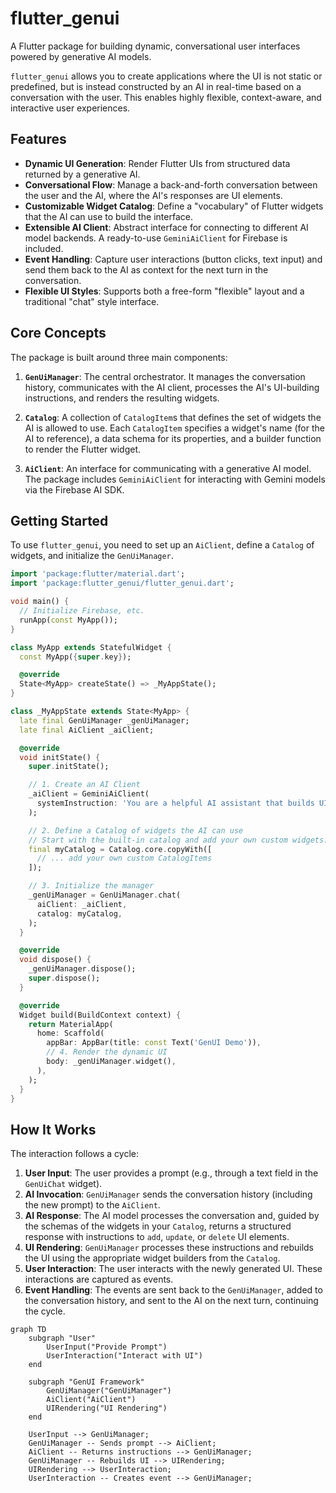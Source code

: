 # flutter_genui

A Flutter package for building dynamic, conversational user interfaces powered by generative AI models.

`flutter_genui` allows you to create applications where the UI is not static or predefined, but is instead constructed by an AI in real-time based on a conversation with the user. This enables highly flexible, context-aware, and interactive user experiences.

## Features

- **Dynamic UI Generation**: Render Flutter UIs from structured data returned by a generative AI.
- **Conversational Flow**: Manage a back-and-forth conversation between the user and the AI, where the AI's responses are UI elements.
- **Customizable Widget Catalog**: Define a "vocabulary" of Flutter widgets that the AI can use to build the interface.
- **Extensible AI Client**: Abstract interface for connecting to different AI model backends. A ready-to-use `GeminiAiClient` for Firebase is included.
- **Event Handling**: Capture user interactions (button clicks, text input) and send them back to the AI as context for the next turn in the conversation.
- **Flexible UI Styles**: Supports both a free-form "flexible" layout and a traditional "chat" style interface.

## Core Concepts

The package is built around three main components:

1. **`GenUiManager`**: The central orchestrator. It manages the conversation history, communicates with the AI client, processes the AI's UI-building instructions, and renders the resulting widgets.

2. **`Catalog`**: A collection of `CatalogItem`s that defines the set of widgets the AI is allowed to use. Each `CatalogItem` specifies a widget's name (for the AI to reference), a data schema for its properties, and a builder function to render the Flutter widget.

3. **`AiClient`**: An interface for communicating with a generative AI model. The package includes `GeminiAiClient` for interacting with Gemini models via the Firebase AI SDK.

## Getting Started

To use `flutter_genui`, you need to set up an `AiClient`, define a `Catalog` of widgets, and initialize the `GenUiManager`.

```dart
import 'package:flutter/material.dart';
import 'package:flutter_genui/flutter_genui.dart';

void main() {
  // Initialize Firebase, etc.
  runApp(const MyApp());
}

class MyApp extends StatefulWidget {
  const MyApp({super.key});

  @override
  State<MyApp> createState() => _MyAppState();
}

class _MyAppState extends State<MyApp> {
  late final GenUiManager _genUiManager;
  late final AiClient _aiClient;

  @override
  void initState() {
    super.initState();

    // 1. Create an AI Client
    _aiClient = GeminiAiClient(
      systemInstruction: 'You are a helpful AI assistant that builds UIs.',
    );

    // 2. Define a Catalog of widgets the AI can use
    // Start with the built-in catalog and add your own custom widgets.
    final myCatalog = Catalog.core.copyWith([
      // ... add your own custom CatalogItems
    ]);

    // 3. Initialize the manager
    _genUiManager = GenUiManager.chat(
      aiClient: _aiClient,
      catalog: myCatalog,
    );
  }

  @override
  void dispose() {
    _genUiManager.dispose();
    super.dispose();
  }

  @override
  Widget build(BuildContext context) {
    return MaterialApp(
      home: Scaffold(
        appBar: AppBar(title: const Text('GenUI Demo')),
        // 4. Render the dynamic UI
        body: _genUiManager.widget(),
      ),
    );
  }
}
```

## How It Works

The interaction follows a cycle:

1. **User Input**: The user provides a prompt (e.g., through a text field in the `GenUiChat` widget).
2. **AI Invocation**: `GenUiManager` sends the conversation history (including the new prompt) to the `AiClient`.
3. **AI Response**: The AI model processes the conversation and, guided by the schemas of the widgets in your `Catalog`, returns a structured response with instructions to `add`, `update`, or `delete` UI elements.
4. **UI Rendering**: `GenUiManager` processes these instructions and rebuilds the UI using the appropriate widget builders from the `Catalog`.
5. **User Interaction**: The user interacts with the newly generated UI. These interactions are captured as events.
6. **Event Handling**: The events are sent back to the `GenUiManager`, added to the conversation history, and sent to the AI on the next turn, continuing the cycle.

```mermaid
graph TD
    subgraph "User"
        UserInput("Provide Prompt")
        UserInteraction("Interact with UI")
    end

    subgraph "GenUI Framework"
        GenUiManager("GenUiManager")
        AiClient("AiClient")
        UIRendering("UI Rendering")
    end

    UserInput --> GenUiManager;
    GenUiManager -- Sends prompt --> AiClient;
    AiClient -- Returns instructions --> GenUiManager;
    GenUiManager -- Rebuilds UI --> UIRendering;
    UIRendering --> UserInteraction;
    UserInteraction -- Creates event --> GenUiManager;
```
